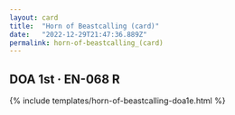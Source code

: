 ```yaml
---
layout: card
title:  "Horn of Beastcalling (card)"
date:   "2022-12-29T21:47:36.889Z"
permalink: horn-of-beastcalling_(card)
---
```


## DOA 1st &middot; EN-068 R

{% include templates/horn-of-beastcalling-doa1e.html %}
